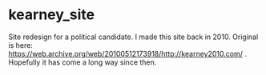 kearney_site
============

Site redesign for a political candidate. I made this site back in 2010.
 Original is here: https://web.archive.org/web/20100512173918/http://kearney2010.com/ . 
 Hopefully it has come a long way since then.
